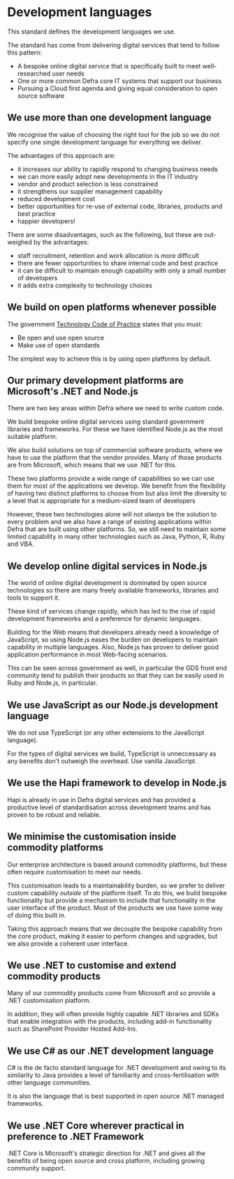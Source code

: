 # Development languages

This standard defines the development languages we use.

The standard has come from delivering digital services that tend to follow this pattern:

- A bespoke online digital service that is specifically built to meet well-researched user needs
- One or more common Defra core IT systems that support our business
- Pursuing a Cloud first agenda and giving equal consideration to open source software
 
## We use more than one development language
We recognise the value of choosing the right tool for the job so we do not specify one single development language
for everything we deliver.

The advantages of this approach are:

- it increases our ability to rapidly respond to changing business needs
- we can more easily adopt new developments in the IT industry
- vendor and product selection is less constrained
- it strengthens our supplier management capability
- reduced development cost
- better opportunities for re-use of external code, libraries, products and best practice
- happier developers!

There are some disadvantages, such as the following, but these are out-weighed by the advantages:

- staff recruitment, retention and work allocation is more difficult
- there are fewer opportunities to share internal code and best practice
- it can be difficult to maintain enough capability with only a small number of developers
- it adds extra complexity to technology choices
 
## We build on open platforms whenever possible
The government
[Technology Code of Practice](https://www.gov.uk/government/publications/technology-code-of-practice/technology-code-of-practice)
states that you must:

- Be open and use open source
- Make use of open standards

The simplest way to achieve this is by using open platforms by default.
 
## Our primary development platforms are Microsoft's .NET and Node.js
There are two key areas within Defra where we need to write custom code.

We build bespoke online digital services using standard government libraries and frameworks.
For these we have identified Node.js as the most suitable platform.

We also build solutions on top of commercial software products, where we have to use the platform that the vendor
provides.
Many of those products are from Microsoft, which means that we use .NET for this.

These two platforms provide a wide range of capabilities so we can use them for most of the applications we
develop.  We benefit from the flexibility of having two distinct platforms to choose from but also limit the
diversity to a level that is appropriate for a medium-sized team of developers

However, these two technologies alone will not _always_ be the solution to every problem and we also have a range of
existing applications within Defra that are built using other platforms. So, we still need to maintain some limited
capability in many other technologies such as Java, Python, R, Ruby and VBA.
 
## We develop online digital services in Node.js
The world of online digital development is dominated by open source technologies so there are many freely available
frameworks, libraries and tools to support it.

These kind of services change rapidly, which has led to the rise of rapid development frameworks and a preference for
dynamic languages.

Building for the Web means that developers already need a knowledge of JavaScript, so using Node.js eases the
burden on developers to maintain capability in multiple languages. Also, Node.js has proven to deliver good
application performance in most Web-facing scenarios.

This can be seen across government as well, in particular the GDS front end community tend to publish their products
so that they can be easily used in Ruby and Node.js, in particular.
 
## We use JavaScript as our Node.js development language
We do not use TypeScript (or any other extensions to the JavaScript language). 

For the types of digital services we build, TypeScript is unneccessary as any benefits don't outweigh the overhead. 
Use vanilla JavaScript.

## We use the Hapi framework to develop in Node.js
Hapi is already in use in Defra digital services and has provided a productive level of standardisation across
development teams and has proven to be robust and reliable.
 
## We minimise the customisation inside commodity platforms
Our enterprise architecture is based around commodity platforms, but these often require customisation
to meet our needs.

This customisation leads to a maintainability burden, so we prefer to deliver custom capability _outside_ of the
platform itself. To do this, we build bespoke functionality but provide a mechanism to include that functionality
in the user interface of the product. Most of the products we use have some way of doing this built in.

Taking this approach means that we decouple the bespoke capability from the core product, making it easier to perform
changes and upgrades, but we also provide a coherent user interface.
 
## We use .NET to customise and extend commodity products
Many of our commodity products come from Microsoft and so provide a .NET customisation platform.

In addition, they will often provide highly capable .NET libraries and SDKs that enable integration with the products,
including add-in functionality such as SharePoint Provider Hosted Add-Ins.
 
## We use C# as our .NET development language
C# is the de facto standard language for .NET development and owing to its similarity to Java provides a level of
familiarity and cross-fertilisation with other language communities.

It is also the language that is best supported in open source .NET managed frameworks.
 
## We use .NET Core wherever practical in preference to .NET Framework
.NET Core is Microsoft's strategic direction for .NET and gives all the benefits of being open source and cross platform,
including growing community support.
